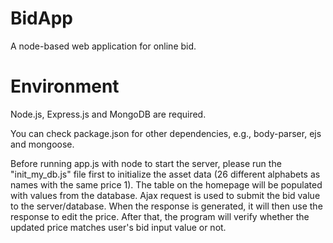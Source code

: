 # BidApp
A node-based web application for online bid.

# Environment
Node.js, Express.js and MongoDB are required.

You can check package.json for other dependencies, e.g., body-parser, ejs and mongoose.

Before running app.js with node to start the server, please run the "init_my_db.js" file first to initialize the asset data (26 different alphabets as names with the same price 1). The table on the homepage will be populated with values from the database. Ajax request is used to submit the bid value to the server/database. When the response is generated, it will then use the response to edit the price. After that, the program will verify whether the updated price matches user's bid input value or not.
